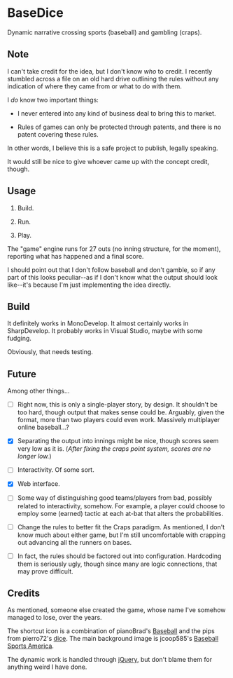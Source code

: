 BaseDice
========

Dynamic narrative crossing sports (baseball) and gambling (craps).

Note
----

I can't take credit for the idea, but I don't know _who_ to credit.  I recently stumbled across a file on an old hard drive outlining the rules without any indication of where they came from or what to do with them.

I _do_ know two important things:

 - I never entered into any kind of business deal to bring this to market.

 - Rules of games can only be protected through patents, and there is no patent covering these rules.

In other words, I believe this is a safe project to publish, legally speaking.

It would still be nice to give whoever came up with the concept credit, though.

Usage
-----

 1. Build.

 2. Run.

 3. Play.

The "game" engine runs for 27 outs (no inning structure, for the moment), reporting what has happened and a final score.

I should point out that I don't follow baseball and don't gamble, so if any part of this looks peculiar--as if I don't know what the output should look like--it's because I'm just implementing the idea directly.

Build
-----

It definitely works in MonoDevelop. It almost certainly works in SharpDevelop. It probably works in Visual Studio, maybe with some fudging.

Obviously, that needs testing.

Future
------

Among other things...

 - [ ] Right now, this is only a single-player story, by design.  It shouldn't be too hard, though output that makes sense could be.  Arguably, given the format, more than two players could even work.  Massively multiplayer online baseball...?

 - [X] Separating the output into innings might be nice, though scores seem very low as it is.  (_After fixing the craps point system, scores are no longer low._)

 - [ ] Interactivity.  Of some sort.

 - [X] Web interface.

 - [ ] Some way of distinguishing good teams/players from bad, possibly related to interactivity, somehow.  For example, a player could choose to employ some (earned) tactic at each at-bat that alters the probabilities.

 - [ ] Change the rules to better fit the Craps paradigm.  As mentioned, I don't know much about either game, but I'm still uncomfortable with crapping out advancing all the runners on bases.

 - [ ] In fact, the rules should be factored out into configuration.  Hardcoding them is seriously ugly, though since many are logic connections, that may prove difficult.

Credits
-------

As mentioned, someone else created the game, whose name I've somehow managed to lose, over the years.

The shortcut icon is a combination of pianoBrad's [Baseball](https://openclipart.org/detail/75919/baseball-by-pianobrad) and the pips from pierro72's [dice](https://openclipart.org/detail/181176/dice-by-pierro72-181176).  The main background image is jcoop585's [Baseball Sports America](http://pixabay.com/en/baseball-sports-america-192400/).

The dynamic work is handled through [jQuery](https://jquery.com/), but don't blame them for anything weird I have done.
